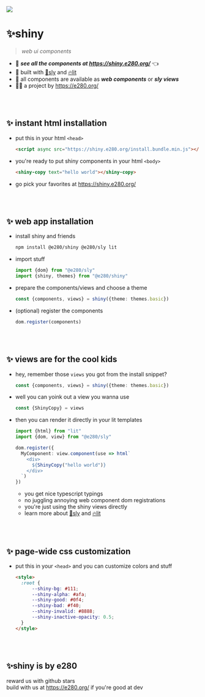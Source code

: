 
![](https://i.imgur.com/F1J78wH.png)

# ✨shiny
> *web ui components*

- 💁 ***see all the components at https://shiny.e280.org/*** 👈
- 👷 built with [🦝sly](https://github.com/e280/sly) and [🔥lit](https://lit.dev/)
- 🍋 all components are available as ***web components*** or ***sly views***
- 🧑‍💻 a project by https://e280.org/



<br/><br/>

## ✨ instant html installation
- put this in your html `<head>`
    ```html
    <script async src="https://shiny.e280.org/install.bundle.min.js"></script>
    ```
- you're ready to put shiny components in your html `<body>`
    ```html
    <shiny-copy text="hello world"></shiny-copy>
    ```
- go pick your favorites at https://shiny.e280.org/



<br/><br/>

## ✨ web app installation
- install shiny and friends
    ```sh
    npm install @e280/shiny @e280/sly lit
    ```
- import stuff
    ```ts
    import {dom} from "@e280/sly"
    import {shiny, themes} from "@e280/shiny"
    ```
- prepare the components/views and choose a theme
    ```ts
    const {components, views} = shiny({theme: themes.basic})
    ```
- (optional) register the components
    ```ts
    dom.register(components)
    ```



<br/><br/>

## ✨ views are for the cool kids
- hey, remember those `views` you got from the install snippet?
    ```ts
    const {components, views} = shiny({theme: themes.basic})
    ```
- well you can yoink out a view you wanna use
    ```ts
    const {ShinyCopy} = views
    ```
- then you can render it directly in your lit templates
    ```ts
    import {html} from "lit"
    import {dom, view} from "@e280/sly"

    dom.register({
      MyComponent: view.component(use => html`
        <div>
          ${ShinyCopy("hello world")}
        </div>
      `)
    })
    ```
    - you get nice typescript typings
    - no juggling annoying web component dom registrations
    - you're just using the shiny views directly
    - learn more about [🦝sly](https://github.com/e280/sly) and [🔥lit](https://lit.dev/)



<br/><br/>

## ✨ page-wide css customization
- put this in your `<head>` and you can customize colors and stuff
    ```html
    <style>
      :root {
	      --shiny-bg: #111;
	      --shiny-alpha: #afa;
	      --shiny-good: #0f4;
	      --shiny-bad: #f40;
	      --shiny-invalid: #8888;
	      --shiny-inactive-opacity: 0.5;
      }
    </style>
    ```



<br/><br/>

## ✨shiny is by e280
reward us with github stars  
build with us at https://e280.org/ if you're good at dev  



<br/><br/>

